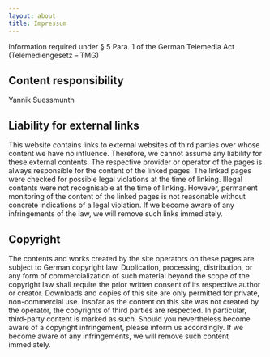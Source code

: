 ```yaml
---
layout: about
title: Impressum
---
```


Information required under § 5 Para. 1 of the German Telemedia Act (Telemediengesetz – TMG)
## Content responsibility
Yannik Suessmunth


## Liability for external links
This website contains links to external websites of third parties over whose content we have no influence. Therefore, we cannot assume any liability for these external contents. The respective provider or operator of the pages is always responsible for the content of the linked pages. The linked pages were checked for possible legal violations at the time of linking. Illegal contents were not recognisable at the time of linking. However, permanent monitoring of the content of the linked pages is not reasonable without concrete indications of a legal violation. If we become aware of any infringements of the law, we will remove such links immediately.

## Copyright
The contents and works created by the site operators on these pages are subject to German copyright law. Duplication, processing, distribution, or any form of commercialization of such material beyond the scope of the copyright law shall require the prior written consent of its respective author or creator. Downloads and copies of this site are only permitted for private, non-commercial use. Insofar as the content on this site was not created by the operator, the copyrights of third parties are respected. In particular, third-party content is marked as such. Should you nevertheless become aware of a copyright infringement, please inform us accordingly. If we become aware of any infringements, we will remove such content immediately.
